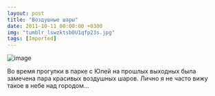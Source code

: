 ```yaml
---
layout: post
title: "Воздушные шары"
date: 2011-10-11 00:00:00 +0300
img: "tumblr_lswzktsb0U1qfp23s.jpg"
tags: [Imported]
---
```


![image](/blog/assets/img/tumblr_lswzktsb0U1qfp23s.jpg)

Во время прогулки в парке с Юлей на прошлых выходных была замечена пара красивых воздушных шаров. Лично я не часто вижу такое в небе над городом…